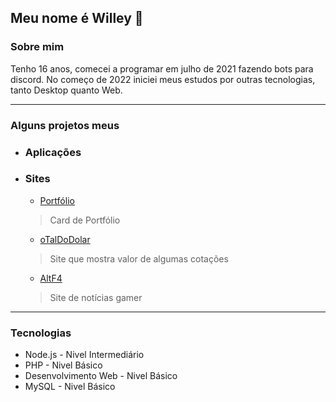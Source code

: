 ## Meu nome é Willey 👋

### Sobre mim
Tenho 16 anos, comecei a programar em julho de 2021 fazendo bots para discord. No começo de 2022 iniciei meus estudos por outras tecnologias, tanto Desktop quanto Web.

---

### Alguns projetos meus

- ### Aplicações
  
- ### Sites

  - [Portfólio](https://vailei.vercel.app)
  > Card de Portfólio


  - [oTalDoDolar](https://otaldodolar.cf)
  > Site que mostra valor de algumas cotações

  - [AltF4](https://altf4.cf)
  > Site de notícias gamer
---

### Tecnologias

- Node.js - Nivel Intermediário
- PHP - Nivel Básico
- Desenvolvimento Web - Nivel Básico
- MySQL - Nivel Básico
